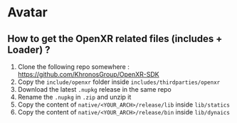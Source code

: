 # Avatar


## How to get the OpenXR related files (includes + Loader) ?

1. Clone the following repo somewhere : https://github.com/KhronosGroup/OpenXR-SDK
2. Copy the `include/openxr` folder inside `includes/thirdparties/openxr`
3. Download the latest `.nupkg` release in the same repo
4. Rename the `.nupkg` in `.zip` and unzip it
5. Copy the content of `native/<YOUR_ARCH>/release/lib` inside `lib/statics`
6. Copy the content of `native/<YOUR_ARCH>/release/bin` inside `lib/dynaics`